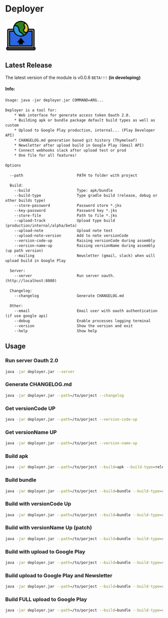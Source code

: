 Deployer
===================

<img width="100px" src="https://github.com/keygenqt/deployer/blob/master/src/main/resources/static/images/icon.png" />

## Latest Release

The latest version of the module is v0.0.6 `BETA!!!` **(in developing)**

#### Info:

```
Usage: java -jar deployer.jar COMMAND=ARG...

Deployer is a tool for:
    * Web interface for generate access token Oauth 2.0.
    * Building apk or bundle package default build types as well as custom
    * Upload to Google Play production, internal... (Play Developer API)
    * CHANGELOG.md generation based git history (Thymeleaf)
    * Newsletter after upload build in Google Play (Gmail API)
    * Connect webhooks slack after upload test or prod
    * One file for all features!

Options

  --path                        PATH to folder with project
    
  Build:
    --build                     Type: apk/bundle
    --build-type                Type gradle build (release, debug or other builds type)
    --store-password            Password store *.jks
    --key-password              Password key *.jks
    --store-file                Path to file *.jks
    --upload-track              Upload type build (production/internal/alpha/beta)
    --upload-note               Upload note text
    --upload-note-version       Add to note versionCode
    --version-code-up           Raising versionCode during assembly
    --version-name-up           Raising versionName during assembly (up path version)
    --mailing                   Newsletter (gmail, slack) when will upload build in Google Play

  Server:
    --server                    Run server oauth. (http://localhost:8080)
    
  Changelog:
    --changelog                 Generate CHANGELOG.md

  Other:
    --email                     Email user with oauth authentication (if use google api)
    --debug                     Enable processes logging terminal
    --version                   Show the version and exit
    --help                      Show help
```

## Usage

### Run server Oauth 2.0

```bash
java -jar deployer.jar --server
```

### Generate CHANGELOG.md

```bash
java -jar deployer.jar --path=/to/porject --changelog
```

### Get versionCode UP

```bash
java -jar deployer.jar --path=/to/porject --version-code-up
```

### Get versionName UP

```bash
java -jar deployer.jar --path=/to/porject --version-name-up
```

### Build apk

```bash
java -jar deployer.jar --path=/to/porject --build=apk --build-type=release --store-password=0000 --key-password=1111 --store-file=/to/porject/key.jks
```

### Build bundle

```bash
java -jar deployer.jar --path=/to/porject --build=bundle --build-type=release --store-password=0000 --key-password=1111 --store-file=/to/porject/key.jks
```

### Build with versionCode Up

```bash
java -jar deployer.jar --path=/to/porject --build=bundle --build-type=release --store-password=0000 --key-password=1111 --store-file=/to/porject/key.jks --version-code-up
```

### Build with versionName Up (patch)

```bash
java -jar deployer.jar --path=/to/porject --build=bundle --build-type=release --store-password=0000 --key-password=1111 --store-file=/to/porject/key.jks --version-name-up
```

### Build with upload to Google Play

```bash
java -jar deployer.jar --path=/to/porject --build=bundle --build-type=release --store-password=0000 --key-password=1111 --store-file=/to/porject/key.jks --upload-track=production --email=email@oauth.user
```

### Build upload to Google Play and Newsletter

```bash
java -jar deployer.jar --path=/to/porject --build=bundle --build-type=release --store-password=0000 --key-password=1111 --store-file=/to/porject/key.jks --upload-track=production --email=email@oauth.user --mailing 
```

### Build FULL upload to Google Play

```bash
java -jar deployer.jar --path=/to/porject --build=bundle --build-type=release --store-password=0000 --key-password=1111 --store-file=/to/porject/key.jks --upload-track=production ---upload-note="My note" --upload-note-version --email=email@oauth.user --version-code-up --version-name-up --mailing
```
